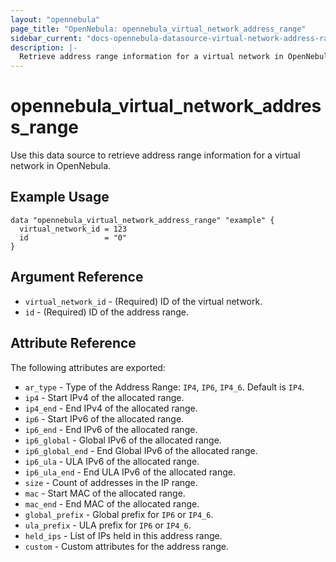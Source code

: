 ```yaml
---
layout: "opennebula"
page_title: "OpenNebula: opennebula_virtual_network_address_range"
sidebar_current: "docs-opennebula-datasource-virtual-network-address-range"
description: |-
  Retrieve address range information for a virtual network in OpenNebula.
---
```


# opennebula_virtual_network_address_range

Use this data source to retrieve address range information for a virtual network in OpenNebula.

## Example Usage

```hcl
data "opennebula_virtual_network_address_range" "example" {
  virtual_network_id = 123
  id                 = "0"
}
```
## Argument Reference

* `virtual_network_id` - (Required) ID of the virtual network.
* `id` - (Required) ID of the address range.

## Attribute Reference

The following attributes are exported:
* `ar_type` - Type of the Address Range: `IP4`, `IP6`, `IP4_6`. Default is `IP4`.
* `ip4` - Start IPv4 of the allocated range.
* `ip4_end` - End IPv4 of the allocated range.
* `ip6` - Start IPv6 of the allocated range.
* `ip6_end` - End IPv6 of the allocated range.
* `ip6_global` - Global IPv6 of the allocated range.
* `ip6_global_end` - End Global IPv6 of the allocated range.
* `ip6_ula` - ULA IPv6 of the allocated range.
* `ip6_ula_end` - End ULA IPv6 of the allocated range.
* `size` - Count of addresses in the IP range.
* `mac` - Start MAC of the allocated range.
* `mac_end` - End MAC of the allocated range.
* `global_prefix` - Global prefix for `IP6` or `IP4_6`.
* `ula_prefix` - ULA prefix for `IP6` or `IP4_6`.
* `held_ips` - List of IPs held in this address range.
* `custom` - Custom attributes for the address range.
